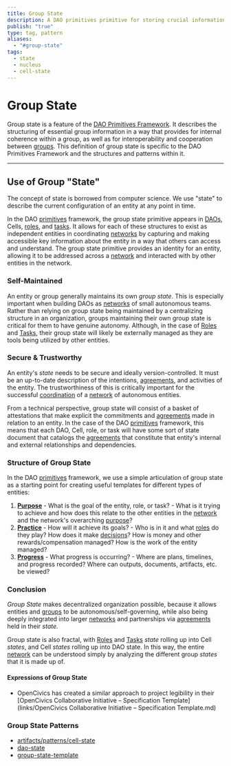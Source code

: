 ```yaml
---
title: Group State
description: A DAO primitives primitive for storing crucial information about a DAO, Cell, Role of Task.
publish: "true"
type: tag, pattern
aliases:
  - "#group-state"
tags:
  - state
  - nucleus
  - cell-state
---
```


# Group State

Group state is a feature of the [DAO Primitives Framework](artifacts/guides/dao-primitives-framework/readme.md). It describes the structuring of essential group information in a way that provides for internal coherence within a group, as well as for interoperability and cooperation between [groups](tags/groups.md). This definition of group state is specific to the DAO Primitives Framework and the structures and patterns within it. 

---

## Use of Group "State"

The concept of state is borrowed from computer science. We use "state" to describe the current configuration of an entity at any point in time.

In the DAO [primitives](tags/primitives.md) framework, the group state primitive appears in [DAOs](tags/daos.md), Cells, [roles](tags/roles.md), and [tasks](tags/tasks.md). It allows for each of these structures to exist as independent entities in coordinating [networks](tags/networks.md) by capturing and making accessible key information about the entity in a way that others can access and understand. The group state primitive provides an identity for an entity, allowing it to be addressed across a [network](tags/networks.md) and interacted with by other entities in the network.

### Self-Maintained

An entity or group generally maintains its own _group state_. This is especially important when building DAOs as [networks](tags/networks.md) of small autonomous teams. Rather than relying on group state being maintained by a centralizing structure in an organization, groups maintaining their own group state is critical for them to have genuine autonomy. Although, in the case of [Roles](tags/roles.md) and [Tasks](tags/tasks.md), their group state will likely be externally managed as they are tools being utilized by other entities.

### Secure & Trustworthy

An entity's _state_ needs to be secure and ideally version-controlled. It must be an up-to-date description of the intentions, [agreements](tags/agreements.md), and activities of the entity. The trustworthiness of this is critically important for the successful [coordination](tags/coordination.md) of a [network](tags/networks.md) of autonomous entities.

From a technical perspective, group state will consist of a basket of attestations that make explicit the commitments and [agreements](tags/agreements.md) made in relation to an entity. In the case of the DAO [primitives](tags/primitives.md) framework, this means that each DAO, Cell, role, or task will have some sort of state document that catalogs the [agreements](tags/agreements.md) that constitute that entity's internal and external relationships and dependencies.

### Structure of Group State

In the DAO [primitives](tags/primitives.md) framework, we use a simple articulation of group state as a starting point for creating useful templates for different types of entities:

1. **[Purpose](tags/purpose.md)** - What is the goal of the entity, role, or task? - What is it trying to achieve and how does this relate to the other entities in the [network](tags/networks.md) and the network's overarching [purpose](tags/purpose.md)?
2. **[Practice](tags/practices.md)** - How will it achieve its goals? - Who is in it and what [roles](tags/roles.md) do they play? How does it make [decisions](tags/decisions.md)? How is money and other rewards/compensation managed? How is the work of the entity managed?
3. **[Progress](tags/progress.md)** - What progress is occurring? - Where are plans, timelines, and progress recorded? Where can outputs, documents, artifacts, etc. be viewed?

### Conclusion

_Group State_ makes decentralized organization possible, because it allows entities and [groups](tags/groups.md) to be autonomous/self-governing, while also being deeply integrated into larger [networks](tags/networks.md) and partnerships via [agreements](tags/agreements.md) held in their _state._

Group state is also fractal, with [Roles](tags/roles.md) and [Tasks](tags/tasks.md) _state_ rolling up into Cell _states_, and Cell _states_ rolling up into DAO state. In this way, the entire [network](tags/networks.md) can be understood simply by analyzing the different group _states_ that it is made up of.

#### Expressions of Group State

- OpenCivics has created a similar approach to project legibility in their [OpenCivics Collaborative Initiative – Specification Template](links/OpenCivics Collaborative Initiative – Specification Template.md)

### Group State Patterns

- [artifacts/patterns/cell-state](artifacts/patterns/cell-state.md)
- [dao-state](notes/dao-primitives/implementation/patterns/dao-patterns/dao-state.md)
- [group-state-template](notes/dao-primitives/resources/templates/group-state-template.md)


